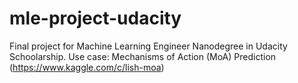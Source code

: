 # mle-project-udacity
Final project for Machine Learning Engineer Nanodegree in Udacity Schoolarship. Use case: Mechanisms of Action (MoA) Prediction (https://www.kaggle.com/c/lish-moa)
